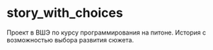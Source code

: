 # story_with_choices
Проект в ВШЭ по курсу программирования на питоне. История с возможностью выбора развития сюжета.
